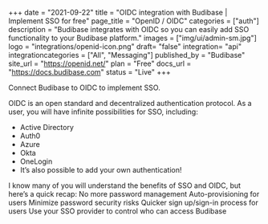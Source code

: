 +++
date = "2021-09-22"
title = "OIDC integration with Budibase | Implement SSO for free"
page_title = "OpenID / OIDC"
categories = ["auth"]
description = "Budibase integrates with OIDC so you can easily add SSO functionality to your Budibase platform."
images = ["img/ui/admin-sm.jpg"]
logo = "integrations/openid-icon.png"
draft= "false"
integration= "api"
integrationcategories = ["All", "Messaging"]
published_by = "Budibase"
site_url = "https://openid.net/"
plan = "Free"
docs_url = "https://docs.budibase.com"
status = "Live"
+++

Connect Budibase to OIDC to implement SSO.

OIDC is an open standard and decentralized authentication protocol. As a user, you will have infinite possibilities for SSO, including:

- Active Directory
- Auth0
- Azure
- Okta
- OneLogin
- It’s also possible to add your own authentication!

I know many of you will understand the benefits of SSO and OIDC, but here’s a quick recap:
No more password management
Auto-provisioning for users
Minimize password security risks
Quicker sign up/sign-in process for users
Use your SSO provider to control who can access Budibase

